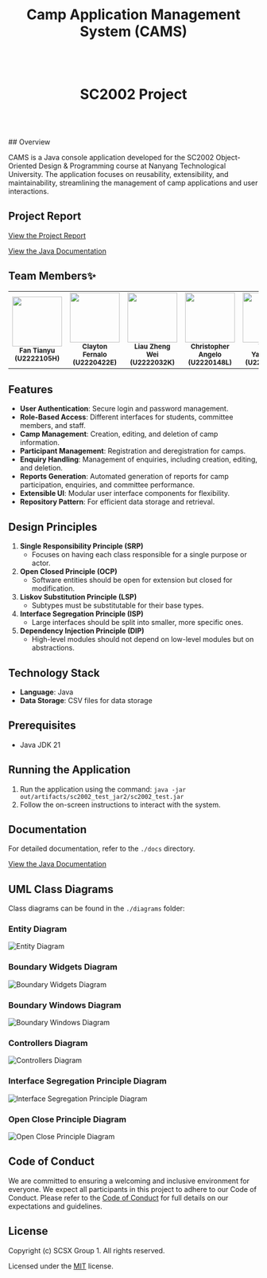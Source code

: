 <div align="center">
  
# Camp Application Management System (CAMS) 
<br/><br/>
# SC2002 Project

</div>
<br/><br/><br/>
## Overview

CAMS is a Java console application developed for the SC2002 Object-Oriented Design & Programming course at Nanyang Technological University. The application focuses on reusability, extensibility, and maintainability, streamlining the management of camp applications and user interactions.

## Project Report

[View the Project Report](./SCSX-grp1.pdf)

[View the Java Documentation](https://ericfan2002.github.io/SC2002/)

## Team Members✨

<table>
  <tr>
    <td align="center"><a href="https://github.com/EricFan2002/SC2002" target="_blank"><img src="https://avatars.githubusercontent.com/u/28054629?v=4?s=100" width="100px;" alt=""/></a><br /><sub><b>Fan Tianyu</b></sub><br /><sub><b>(U2222105H)</b></sub></td>
    <td align="center"><a href="https://github.com/sanstzu" target="_blank"><img src="https://avatars.githubusercontent.com/u/26087840?v=4?s=100" width="100px;" alt=""/></a><br /><sub><b>Clayton Fernalo</b></sub><br /><sub><b>(U2220422E)</b></sub></td>
    <td align="center"><a href="https://github.com/lousyway" target="_blank"><img src="https://avatars.githubusercontent.com/u/92497783?v=4?s=100" width="100px;" alt=""/></a><br /><sub><b>Liau Zheng Wei</b></sub><br /><sub><b>(U2222032K)</b></sub></td>
    <td align="center"><a href="https://github.com/Topheral" target="_blank"><img src="https://avatars.githubusercontent.com/u/96100546?v=4?s=100" width="100px;" alt=""/></a><br /><sub><b>Christopher Angelo</b></sub><br /><sub><b>(U2220148L)</b></sub></td>
    <td align="center"><a href="https://github.com/Alaneel" target="_blank"><img src="https://avatars.githubusercontent.com/u/96646828?v=4?s=100" width="100px;" alt=""/></a><br /><sub><b>Wang Yangming</b></sub><br /><sub><b>(U2222553D)</b></sub></td>
  </tr>
</table>

## Features

- **User Authentication**: Secure login and password management.
- **Role-Based Access**: Different interfaces for students, committee members, and staff.
- **Camp Management**: Creation, editing, and deletion of camp information.
- **Participant Management**: Registration and deregistration for camps.
- **Enquiry Handling**: Management of enquiries, including creation, editing, and deletion.
- **Reports Generation**: Automated generation of reports for camp participation, enquiries, and committee performance.
- **Extensible UI**: Modular user interface components for flexibility.
- **Repository Pattern**: For efficient data storage and retrieval.

## Design Principles

1. **Single Responsibility Principle (SRP)**
   - Focuses on having each class responsible for a single purpose or actor.
2. **Open Closed Principle (OCP)**
   - Software entities should be open for extension but closed for modification.
3. **Liskov Substitution Principle (LSP)**
   - Subtypes must be substitutable for their base types.
4. **Interface Segregation Principle (ISP)**
   - Large interfaces should be split into smaller, more specific ones.
5. **Dependency Injection Principle (DIP)**
   - High-level modules should not depend on low-level modules but on abstractions.

## Technology Stack

- **Language**: Java
- **Data Storage**: CSV files for data storage

## Prerequisites

- Java JDK 21

## Running the Application

1. Run the application using the command: `java -jar out/artifacts/sc2002_test_jar2/sc2002_test.jar`
2. Follow the on-screen instructions to interact with the system.

## Documentation

For detailed documentation, refer to the `./docs` directory.

[View the Java Documentation](https://ericfan2002.github.io/SC2002/)

## UML Class Diagrams

Class diagrams can be found in the `./diagrams` folder:

### Entity Diagram
![Entity Diagram](./diagrams/EntityDiagram.png)

### Boundary Widgets Diagram
![Boundary Widgets Diagram](./diagrams/BoundaryWidgets.png)

### Boundary Windows Diagram
![Boundary Windows Diagram](./diagrams/BoundaryWindows.png)

### Controllers Diagram
![Controllers Diagram](./diagrams/Controllers.png)

### Interface Segregation Principle Diagram
![Interface Segregation Principle Diagram](./diagrams/InterfaceSegregationPrinciple.png)

### Open Close Principle Diagram
![Open Close Principle Diagram](./diagrams/OpenClosePrinciple.png)

## Code of Conduct

We are committed to ensuring a welcoming and inclusive environment for everyone. We expect all participants in this project to adhere to our Code of Conduct. Please refer to the [Code of Conduct](CODE_OF_CONDUCT.md) for full details on our expectations and guidelines.

## License

Copyright (c) SCSX Group 1. All rights reserved.

Licensed under the [MIT](LICENSE.md) license.
